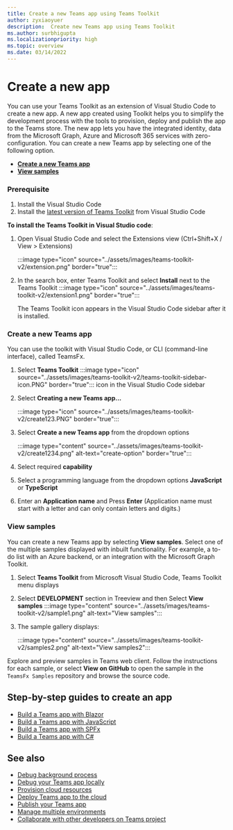 ```yaml
---
title: Create a new Teams app using Teams Toolkit
author: zyxiaoyuer
description:  Create new Teams app using Teams Toolkit
ms.author: surbhigupta
ms.localizationpriority: high
ms.topic: overview
ms.date: 03/14/2022
---
```


# Create a new app

You can use your Teams Toolkit as an extension of Visual Studio Code to create a new app. A new app created using Toolkit helps you to simplify the development process with the tools to provision, deploy and publish the app to the Teams store. The new app lets you have the integrated identity, data from the Microsoft Graph, Azure and Microsoft 365 services with zero-configuration.
You can create a new Teams app by selecting one of the following option.

* [**Create a new Teams app**](create-new-project.md#create-a-new-teams-app)
* [**View samples**](create-new-project.md#view-samples)


### Prerequisite

1. Install the Visual Studio Code
2. Install the [latest version of Teams Toolkit](https://marketplace.visualstudio.com/items?itemName=TeamsDevApp.ms-teams-vscode-extension) from Visual Studio Code

**To install the Teams Toolkit in Visual Studio code**:

1. Open Visual Studio Code and select the Extensions view (Ctrl+Shift+X / View > Extensions)

   :::image type="icon" source="../assets/images/teams-toolkit-v2/extension.png" border="true":::

1. In the search box, enter Teams Toolkit and select **Install** next to the Teams Toolkit
 :::image type="icon" source="../assets/images/teams-toolkit-v2/extension1.png" border="true":::

    The Teams Toolkit icon appears in the Visual Studio Code sidebar after it is installed.
 

 ### Create a new Teams app
You can use the toolkit with Visual Studio Code, or CLI (command-line interface), called TeamsFx.   


1. Select **Teams Toolkit** :::image type="icon" source="../assets/images/teams-toolkit-v2/teams-toolkit-sidebar-icon.PNG" border="true"::: icon in the Visual Studio Code sidebar
1. Select **Creating a new Teams app...**

   :::image type="icon" source="../assets/images/teams-toolkit-v2/create123.PNG" border="true":::
1. Select **Create a new Teams app** from the dropdown options

   :::image type="content" source="../assets/images/teams-toolkit-v2/create1234.png" alt-text="create-option" border="true":::
1. Select required **capability**

1. Select a programming language from the dropdown options **JavaScript** or **TypeScript**
2. Enter an **Application name** and Press **Enter** (Application name must start with a letter and can only contain letters and digits.)

### View samples

You can create a new Teams app by selecting **View samples**. Select one of the multiple samples displayed with inbuilt functionality. For example, a to-do list with an Azure backend, or an integration with the Microsoft Graph Toolkit.<br>

1. Select **Teams Toolkit** from Microsoft Visual Studio Code, Teams Toolkit menu displays
2. Select **DEVELOPMENT** section in Treeview and then Select **View samples**
   :::image type="content" source="../assets/images/teams-toolkit-v2/sample1.png" alt-text="View samples":::
1. The sample gallery displays:

   :::image type="content" source="../assets/images/teams-toolkit-v2/samples2.png" alt-text="View samples2":::
   

Explore and preview samples in Teams web client. Follow the instructions for each sample, or select **View on GitHub** to open the sample in the `TeamsFx Samples` repository and browse the source code.


## Step-by-step guides to create an app

* [Build a Teams app with Blazor](../sbs-gs-blazorupdate.yml)
* [Build a Teams app with JavaScript](../sbs-gs-javascript.yml)
* [Build a Teams app with SPFx](../sbs-gs-spfx.yml)
* [Build a Teams app with C#](../sbs-gs-csharp.yml)

## See also

* [Debug background process](debug-background-process.md)
* [Debug your Teams app locally](debug-local.md)
* [Provision cloud resources](provision.md)
* [Deploy Teams app to the cloud](deploy.md)
* [Publish your Teams app](../concepts/deploy-and-publish/appsource/publish.md)
* [Manage multiple environments](TeamsFx-multi-env.md)
* [Collaborate with other developers on Teams project](TeamsFx-collaboration.md)
